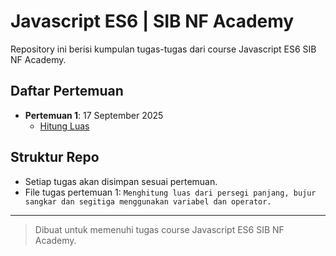 # Javascript ES6 | SIB NF Academy

Repository ini berisi kumpulan tugas-tugas dari course Javascript ES6 SIB NF Academy.

## Daftar Pertemuan

- **Pertemuan 1**: 17 September 2025
  - [Hitung Luas](index.html)

## Struktur Repo
- Setiap tugas akan disimpan sesuai pertemuan.
- File tugas pertemuan 1: `Menghitung luas dari persegi panjang, bujur sangkar dan segitiga menggunakan variabel dan operator.`

---

> Dibuat untuk memenuhi tugas course Javascript ES6 SIB NF Academy.
